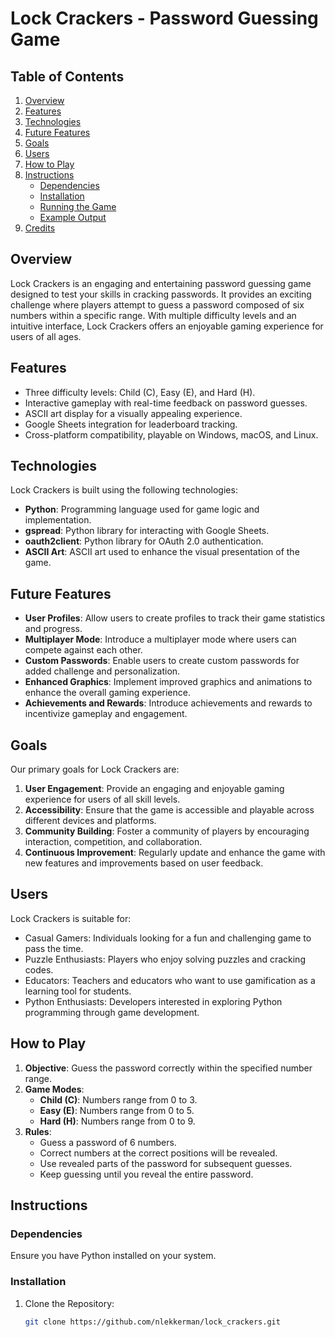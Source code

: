 # Lock Crackers - Password Guessing Game

## Table of Contents

1. [Overview](#overview)
2. [Features](#features)
3. [Technologies](#technologies)
4. [Future Features](#future-features)
5. [Goals](#goals)
6. [Users](#users)
7. [How to Play](#how-to-play)
8. [Instructions](#instructions)
   - [Dependencies](#dependencies)
   - [Installation](#installation)
   - [Running the Game](#running-the-game)
   - [Example Output](#example-output)
9. [Credits](#credits)

## Overview

Lock Crackers is an engaging and entertaining password guessing game designed to test your skills in cracking passwords. It provides an exciting challenge where players attempt to guess a password composed of six numbers within a specific range. With multiple difficulty levels and an intuitive interface, Lock Crackers offers an enjoyable gaming experience for users of all ages.

## Features

- Three difficulty levels: Child (C), Easy (E), and Hard (H).
- Interactive gameplay with real-time feedback on password guesses.
- ASCII art display for a visually appealing experience.
- Google Sheets integration for leaderboard tracking.
- Cross-platform compatibility, playable on Windows, macOS, and Linux.

## Technologies

Lock Crackers is built using the following technologies:

- **Python**: Programming language used for game logic and implementation.
- **gspread**: Python library for interacting with Google Sheets.
- **oauth2client**: Python library for OAuth 2.0 authentication.
- **ASCII Art**: ASCII art used to enhance the visual presentation of the game.

## Future Features

- **User Profiles**: Allow users to create profiles to track their game statistics and progress.
- **Multiplayer Mode**: Introduce a multiplayer mode where users can compete against each other.
- **Custom Passwords**: Enable users to create custom passwords for added challenge and personalization.
- **Enhanced Graphics**: Implement improved graphics and animations to enhance the overall gaming experience.
- **Achievements and Rewards**: Introduce achievements and rewards to incentivize gameplay and engagement.

## Goals

Our primary goals for Lock Crackers are:

1. **User Engagement**: Provide an engaging and enjoyable gaming experience for users of all skill levels.
2. **Accessibility**: Ensure that the game is accessible and playable across different devices and platforms.
3. **Community Building**: Foster a community of players by encouraging interaction, competition, and collaboration.
4. **Continuous Improvement**: Regularly update and enhance the game with new features and improvements based on user feedback.

## Users

Lock Crackers is suitable for:

- Casual Gamers: Individuals looking for a fun and challenging game to pass the time.
- Puzzle Enthusiasts: Players who enjoy solving puzzles and cracking codes.
- Educators: Teachers and educators who want to use gamification as a learning tool for students.
- Python Enthusiasts: Developers interested in exploring Python programming through game development.

## How to Play

1. **Objective**: Guess the password correctly within the specified number range.
2. **Game Modes**:
   - **Child (C)**: Numbers range from 0 to 3.
   - **Easy (E)**: Numbers range from 0 to 5.
   - **Hard (H)**: Numbers range from 0 to 9.
3. **Rules**:
   - Guess a password of 6 numbers.
   - Correct numbers at the correct positions will be revealed.
   - Use revealed parts of the password for subsequent guesses.
   - Keep guessing until you reveal the entire password.

## Instructions

### Dependencies

Ensure you have Python installed on your system.

### Installation

1. Clone the Repository:

   ```bash
   git clone https://github.com/nlekkerman/lock_crackers.git
